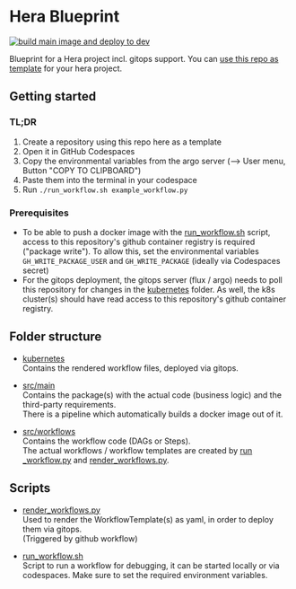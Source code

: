 # Hera Blueprint 
[![build main image and deploy to dev](https://github.com/aiknow-public/hera-blueprint/actions/workflows/build-main-image-and-deploy.yaml/badge.svg)](https://github.com/aiknow-public/hera-blueprint/actions/workflows/build-main-image-and-deploy.yaml)

Blueprint for a Hera project incl. gitops support. 
You can [use this repo as template](https://github.com/aiknow-public/hera-blueprint/generate) for your hera project.

## Getting started

### TL;DR
1) Create a repository using this repo here as a template
2) Open it in GitHub Codespaces
3) Copy the environmental variables from the argo server (--> User menu, Button "COPY TO CLIPBOARD")
4) Paste them into the terminal in your codespace
5) Run `./run_workflow.sh example_workflow.py`

### Prerequisites
- To be able to push a docker image with the [run_workflow.sh](./run_workflow.sh) script, access to
this repository's github container registry is required ("package write").
To allow this, set the environmental variables `GH_WRITE_PACKAGE_USER` and `GH_WRITE_PACKAGE` (ideally via Codespaces secret)
- For the gitops deployment, the gitops server (flux / argo) needs to poll this repository for 
changes in the [kubernetes](kubernetes) folder. As well, the k8s cluster(s) should have read access to this repository's github container registry. 

## Folder structure
- [kubernetes](kubernetes)  
Contains the rendered workflow files, deployed via gitops.

- [src/main](src/main)  
Contains the package(s) with the actual code (business logic) and the third-party requirements.  
There is a pipeline which automatically builds a docker image out of it.

- [src/workflows](src/workflows)  
Contains the workflow code (DAGs or Steps).  
The actual workflows / workflow templates are created
by [run _workflow.py](src/run_workflow.py) and [render_workflows.py](src/render_workflows.py).

## Scripts
- [render_workflows.py](./src/render_workflows.py)  
Used to render the WorkflowTemplate(s) as yaml, in order to deploy them via gitops.  
(Triggered by github workflow) 

- [run_workflow.sh](./run_workflow.sh)  
Script to run a workflow for debugging, it can be started locally or via codespaces. 
Make sure to set the required environment variables.

